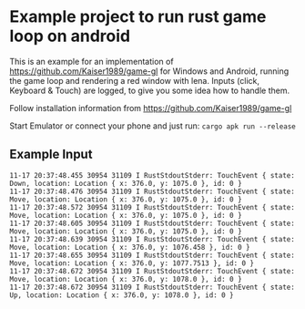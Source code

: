 # Example project to run rust game loop on android
This is an example for an implementation of https://github.com/Kaiser1989/game-gl for Windows and Android, running the game loop and rendering a red window with lena.
Inputs (click, Keyboard & Touch) are logged, to give you some idea how to handle them.

Follow installation information from https://github.com/Kaiser1989/game-gl

Start Emulator or connect your phone and just run:
`cargo apk run --release`

## Example Input

```
11-17 20:37:48.455 30954 31109 I RustStdoutStderr: TouchEvent { state: Down, location: Location { x: 376.0, y: 1075.0 }, id: 0 }
11-17 20:37:48.476 30954 31109 I RustStdoutStderr: TouchEvent { state: Move, location: Location { x: 376.0, y: 1075.0 }, id: 0 }
11-17 20:37:48.572 30954 31109 I RustStdoutStderr: TouchEvent { state: Move, location: Location { x: 376.0, y: 1075.0 }, id: 0 }
11-17 20:37:48.605 30954 31109 I RustStdoutStderr: TouchEvent { state: Move, location: Location { x: 376.0, y: 1075.0 }, id: 0 }
11-17 20:37:48.639 30954 31109 I RustStdoutStderr: TouchEvent { state: Move, location: Location { x: 376.0, y: 1076.458 }, id: 0 }
11-17 20:37:48.655 30954 31109 I RustStdoutStderr: TouchEvent { state: Move, location: Location { x: 376.0, y: 1077.7513 }, id: 0 }
11-17 20:37:48.672 30954 31109 I RustStdoutStderr: TouchEvent { state: Move, location: Location { x: 376.0, y: 1078.0 }, id: 0 }
11-17 20:37:48.672 30954 31109 I RustStdoutStderr: TouchEvent { state: Up, location: Location { x: 376.0, y: 1078.0 }, id: 0 }
```
